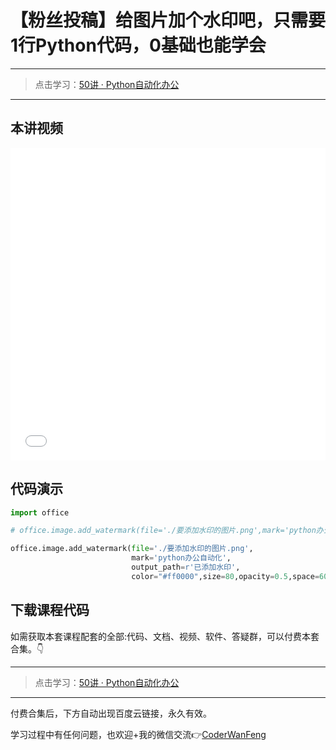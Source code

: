 # 【粉丝投稿】给图片加个水印吧，只需要1行Python代码，0基础也能学会

------
> 点击学习：[50讲 · Python自动化办公](https://mp.weixin.qq.com/s/W39OFo6XoXsS-hL9poHP6Q)
------



## 本讲视频

<iframe src="//player.bilibili.com/player.html?bvid=BV1Em4y1T7aH" scrolling="no" border="0" frameborder="no" framespacing="0" allowfullscreen="true" width=100%, height=500> </iframe>


## 代码演示

```python
import office

# office.image.add_watermark(file='./要添加水印的图片.png',mark='python办公自动化',output_path=r'已添加水印',opacity=0.2)

office.image.add_watermark(file='./要添加水印的图片.png',
                           mark='python办公自动化',
                           output_path=r'已添加水印',
                           color="#ff0000",size=80,opacity=0.5,space=600,angle=30)
```


## 下载课程代码

如需获取本套课程配套的全部:代码、文档、视频、软件、答疑群，可以付费本套合集。👇

------
> 点击学习：[50讲 · Python自动化办公](https://mp.weixin.qq.com/s/W39OFo6XoXsS-hL9poHP6Q)
------

付费合集后，下方自动出现百度云链接，永久有效。

学习过程中有任何问题，也欢迎+我的微信交流👉[CoderWanFeng](https://mp.weixin.qq.com/s/B1V6KeXc7IOEB8DgXLWv3g)
